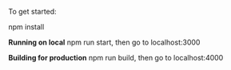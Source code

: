 To get started:

npm install

**Running on local**
npm run start, then go to localhost:3000

**Building for production**
npm run build, then go to localhost:4000
